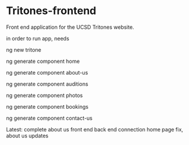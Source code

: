 # Tritones-frontend
Front end application for the UCSD Tritones website.

in order to run app, needs

ng new tritone

ng generate component home

ng generate component about-us

ng generate component auditions

ng generate component photos

ng generate component bookings

ng generate component contact-us


Latest:
complete about us front end back end connection
home page fix, about us updates
